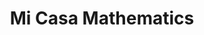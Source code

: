 ---
title: Mi Casa Mathematics

folder_path: 2016/
file_name: 2016-Mathematics-Common.Core-(Mi.Casa).pdf

layout: iframe
---